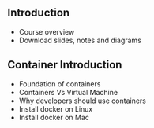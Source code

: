 ## Introduction
  - Course overview
  - Download slides, notes and diagrams
## Container Introduction
  - Foundation of containers
  - Containers Vs Virtual Machine
  - Why developers should use containers
  - Install docker on Linux
  - Install docker on Mac